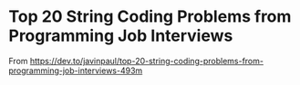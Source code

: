 # Top 20 String Coding Problems from Programming Job Interviews
From https://dev.to/javinpaul/top-20-string-coding-problems-from-programming-job-interviews-493m
